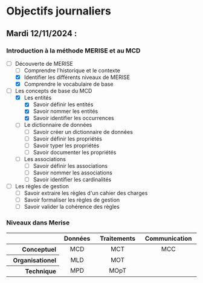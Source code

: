 # Objectifs journaliers

## Mardi 12/11/2024 :

### Introduction à la méthode MERISE et au MCD

- [ ] Découverte de MERISE
  - [ ] Comprendre l'historique et le contexte
  - [x] Identifier les différents niveaux de MERISE
  - [x] Comprendre le vocabulaire de base

- [ ] Les concepts de base du MCD
  - [x] Les entités
    - [x] Savoir définir les entités
    - [x] Savoir nommer les entités
    - [x] Savoir identifier les occurrences
  
  - [ ] Le dictionnaire de données
    - [ ] Savoir créer un dictionnaire de données
    - [ ] Savoir définir les propriétés
    - [ ] Savoir typer les propriétés
    - [ ] Savoir documenter les propriétés
  
  - [ ] Les associations
    - [ ] Savoir définir les associations
    - [ ] Savoir nommer les associations
    - [ ] Savoir identifier les cardinalités

- [ ] Les règles de gestion
  - [ ] Savoir extraire les règles d'un cahier des charges
  - [ ] Savoir formaliser les règles de gestion
  - [ ] Savoir valider la cohérence des règles

### Niveaux dans Merise

<table><thead>
  <tr>
    <th width=5000></th>
    <th width=5000>Données</th>
    <th width=5000>Traitements</th>
    <th width=5000>Communication</th>
  </tr></thead>
<tbody>
  <tr>
    <th align=right>Conceptuel</th>
    <td align=center>MCD</td>
    <td align=center>MCT</td>
    <td align=center>MCC</td>
  </tr>
  <tr>
    <th align=right>Organisationel</th>
    <td align=center>MLD</td>
    <td align=center>MOT</td>
    <td align=center></td>
  </tr>
  <tr>
    <th align=right>Technique</th>
    <td align=center>MPD</td>
    <td align=center>MOpT</td>
    <td align=center></td>
  </tr>
</tbody>
</table>
